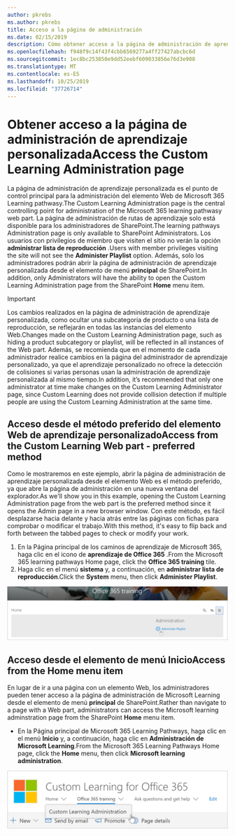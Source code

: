 ```yaml
---
author: pkrebs
ms.author: pkrebs
title: Acceso a la página de administración
ms.date: 02/15/2019
description: Cómo obtener acceso a la página de administración de aprendizaje personalizada desde el elemento Web o el menú
ms.openlocfilehash: f948f9c14f43f4cbb6569277a4ff27427abcbc6d
ms.sourcegitcommit: 1ec8bc253850e9dd52eebf609033856e76d3e908
ms.translationtype: MT
ms.contentlocale: es-ES
ms.lasthandoff: 10/25/2019
ms.locfileid: "37726714"
---
```

# <a name="access-the-custom-learning-administration-page"></a><span data-ttu-id="af6f2-103">Obtener acceso a la página de administración de aprendizaje personalizada</span><span class="sxs-lookup"><span data-stu-id="af6f2-103">Access the Custom Learning Administration page</span></span>

<span data-ttu-id="af6f2-104">La página de administración de aprendizaje personalizada es el punto de control principal para la administración del elemento Web de Microsoft 365 Learning pathwasy.</span><span class="sxs-lookup"><span data-stu-id="af6f2-104">The Custom Learning Administration page is the central controlling point for administration of the Microsoft 365 learning pathwasy web part.</span></span> <span data-ttu-id="af6f2-105">La página de administración de rutas de aprendizaje solo está disponible para los administradores de SharePoint.</span><span class="sxs-lookup"><span data-stu-id="af6f2-105">The learning pathways Administration page is only available to SharePoint Administrators.</span></span> <span data-ttu-id="af6f2-106">Los usuarios con privilegios de miembro que visiten el sitio no verán la opción **administrar lista de reproducción** .</span><span class="sxs-lookup"><span data-stu-id="af6f2-106">Users with member privileges visiting the site will not see the **Administer Playlist** option.</span></span> <span data-ttu-id="af6f2-107">Además, solo los administradores podrán abrir la página de administración de aprendizaje personalizada desde el elemento de menú **principal** de SharePoint.</span><span class="sxs-lookup"><span data-stu-id="af6f2-107">In addition, only Administrators will have the ability to open the Custom Learning Administration page from the SharePoint **Home** menu item.</span></span>  

> [!IMPORTANT]
> <span data-ttu-id="af6f2-108">Los cambios realizados en la página de administración de aprendizaje personalizada, como ocultar una subcategoría de producto o una lista de reproducción, se reflejarán en todas las instancias del elemento Web.</span><span class="sxs-lookup"><span data-stu-id="af6f2-108">Changes made on the Custom Learning Administration page, such as hiding a product subcategory or playlist, will be reflected in all instances of the Web part.</span></span> <span data-ttu-id="af6f2-109">Además, se recomienda que en el momento de cada administrador realice cambios en la página del administrador de aprendizaje personalizado, ya que el aprendizaje personalizado no ofrece la detección de colisiones si varias personas usan la administración de aprendizaje personalizada al mismo tiempo.</span><span class="sxs-lookup"><span data-stu-id="af6f2-109">In addition, it’s recommended that only one administrator at time make changes on the Custom Learning Administrator page, since Custom Learning does not provide collision detection if multiple people are using the Custom Learning Administration at the same time.</span></span>  

## <a name="access-from-the-custom-learning-web-part---preferred-method"></a><span data-ttu-id="af6f2-110">Acceso desde el método preferido del elemento Web de aprendizaje personalizado</span><span class="sxs-lookup"><span data-stu-id="af6f2-110">Access from the Custom Learning Web part - preferred method</span></span>
<span data-ttu-id="af6f2-111">Como le mostraremos en este ejemplo, abrir la página de administración de aprendizaje personalizada desde el elemento Web es el método preferido, ya que abre la página de administración en una nueva ventana del explorador.</span><span class="sxs-lookup"><span data-stu-id="af6f2-111">As we'll show you in this example, opening the Custom Learning Administration page from the web part is the preferred method since it opens the Admin page in a new browser window.</span></span> <span data-ttu-id="af6f2-112">Con este método, es fácil desplazarse hacia delante y hacia atrás entre las páginas con fichas para comprobar o modificar el trabajo.</span><span class="sxs-lookup"><span data-stu-id="af6f2-112">With this method, it's easy to flip back and forth between the tabbed pages to check or modify your work.</span></span>  

1. <span data-ttu-id="af6f2-113">En la Página principal de los caminos de aprendizaje de Microsoft 365, haga clic en el icono de **aprendizaje de Office 365** .</span><span class="sxs-lookup"><span data-stu-id="af6f2-113">From the Microsoft 365 learning pathways Home page, click the **Office 365 training** tile.</span></span>
2. <span data-ttu-id="af6f2-114">Haga clic en el menú **sistema** y, a continuación, en **administrar lista de reproducción**.</span><span class="sxs-lookup"><span data-stu-id="af6f2-114">Click the **System** menu, then click **Administer Playlist**.</span></span> 

![CG-adminaccbtn. png](media/cg-adminaccbtn.png)

## <a name="access-from-the-home-menu-item"></a><span data-ttu-id="af6f2-116">Acceso desde el elemento de menú Inicio</span><span class="sxs-lookup"><span data-stu-id="af6f2-116">Access from the Home menu item</span></span>
<span data-ttu-id="af6f2-117">En lugar de ir a una página con un elemento Web, los administradores pueden tener acceso a la página de administración de Microsoft Learning desde el elemento de menú **principal** de SharePoint.</span><span class="sxs-lookup"><span data-stu-id="af6f2-117">Rather than navigate to a page with a Web part, administrators can access the Microsoft learning adminstration page from the SharePoint **Home** menu item.</span></span> 

- <span data-ttu-id="af6f2-118">En la Página principal de Microsoft 365 Learning Pathways, haga clic en el menú **Inicio** y, a continuación, haga clic en **Administración de Microsoft Learning**.</span><span class="sxs-lookup"><span data-stu-id="af6f2-118">From the Microsoft 365 Learning Pathways Home page, click the **Home** menu, then click **Microsoft learning administration**.</span></span>

![CG-adminaccmenu. png](media/cg-adminaccmenu.png)